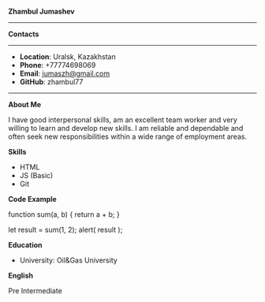 **Zhambul Jumashev**
_____________
**Contacts**
**************
* __Location__: Uralsk, Kazakhstan
* __Phone__: +77774698069
* __Email__: jumaszh@gmail.com
* __GitHub__: zhambul77
_______________
__About Me__

I have good interpersonal skills, am an excellent team worker and very willing to learn and develop new skills.
I am reliable and dependable and often seek new responsibilities within a wide range of employment areas.

__Skills__

* HTML
* JS (Basic)
* Git

__Code Example__

function sum(a, b) {
  return a + b;
}

let result = sum(1, 2);
alert( result );

__Education__

* University: Oil&Gas University

__English__

Pre Intermediate
